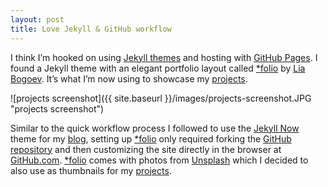 ```yaml
---
layout: post
title: Love Jekyll & GitHub workflow
---
```


I think I’m hooked on using [Jekyll themes](https://jekyllrb.com/docs/themes/) and hosting with [GitHub Pages](https://pages.github.com/). I found a Jekyll theme with an elegant portfolio layout called [\*folio](https://github.com/bogoli/-folio) by [Lia Bogoev](https://liabogoev.com/). It’s what I’m now using to showcase my [projects](https://www.webdevholland.com/portfolio/projects/).

![projects screenshot]({{ site.baseurl }}/images/projects-screenshot.JPG "projects screenshot")

Similar to the quick workflow process I followed to use the [Jekyll Now](https://github.com/barryclark/jekyll-now) theme for my [blog](https://www.webdevholland.com/), setting up [\*folio](https://github.com/bogoli/-folio) only required forking the [GitHub repository](https://github.com/bogoli/-folio) and then customizing the site directly in the browser at [GitHub.com](https://github.com/). [\*folio](https://github.com/bogoli/-folio) comes with photos from [Unsplash](https://unsplash.com/) which I decided to also use as thumbnails for my [projects](https://www.webdevholland.com/portfolio/projects/).
